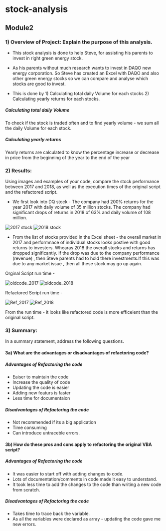 # stock-analysis
## Module2

### 1) Overview of Project: Explain the purpose of this analysis.

- This stock analysis is done to help Steve, for assisting his parents to invest in right green energy stock.

- As his parents without much research wants to invest in DAQO new energy corporation. So Steve has created an Excel with DAQO and also other green energy stocks so we can compare and analyse which stocks are good to invest.

- This is done by 1) Calculating total daily Volume for each stocks
                  2) Calculating yearly returns for each stocks.

##### Calculating total daily Volume 
To check if the stock is traded often and to find yearly volume - we sum all the daily Volume for each stock.

##### Calculating yearly returns
Yearly returns are calculated to know the percentage increase or decrease in price from the beginning of the year to the end of the year 


### 2) Results: 
Using images and examples of your code, compare the stock performance between 2017 and 2018, as well as the execution times of the original script and the refactored script.

- We first look into DQ stock - The company had 200% returns for the year 2017 with daily volume of 35 million stocks. The company had significant drops of returns in 2018 of 63% and daily volume of 108 million.

![2017 stock](https://user-images.githubusercontent.com/92698873/140686763-3b3ba26b-1d0f-44da-988a-0a5a855ced06.png)
![2018 stock](https://user-images.githubusercontent.com/92698873/140687963-0d338b75-da6c-4f1d-85eb-0345898c2d07.png)


- From the list of stocks provided in the Excel sheet - the overall market in 2017 and performnace of individual stocks looks postive with good returns to investers. Whearas 2018 the overall stocks and returns has dropped significantly. If the drop was due to the company performance (revenue) , then Steve parents had to hold there investments.If this was due to any market issue , then all these stock may go up again.

Orginal Script run time -

![oldcode_2017](https://user-images.githubusercontent.com/92698873/140689708-c1a66bce-e7b0-4b82-9edb-4805ec276f90.png)
![oldcode_2018](https://user-images.githubusercontent.com/92698873/140689735-9999128b-0b3d-4fd6-9e0c-d5d883227223.png)

Refactored Script run time -

![Ref_2017](https://user-images.githubusercontent.com/92698873/140689792-b041d8dc-1910-4302-a99e-7037ed9b4555.png)
![Ref_2018](https://user-images.githubusercontent.com/92698873/140689797-62475f47-0aa9-4e4a-8a99-cb2c373cf11c.png)

From the run time - it looks like refactored code is more efficeient than the original script.

### 3) Summary: 
In a summary statement, address the following questions.
#### 3a) What are the advantages or disadvantages of refactoring code?
##### Advantages of Refactoring the code
- Eaiser to maintain the code
- Increase the quality of code
- Updating the code is easier
- Adding new featurs is faster
- Less time for documentaion


##### Disadvantages of Refactoring the code
- Not recommended if its a big application
- Time consuming 
- Can introduce untraceble errors. 

#### 3b) How do these pros and cons apply to refactoring the original VBA script?
##### Advantages of Refactoring the code
- It was easier to start off with adding changes to code.
- Lots of documentation/comments in code made it easy to understand.
- It took less time to add the changes to the code than writing a new code from scratch.

##### Disadvantages of Refactoring the code
- Takes time to trace back the variable.
- As all the variables were declared as array - updating the code gave me new errors. 

